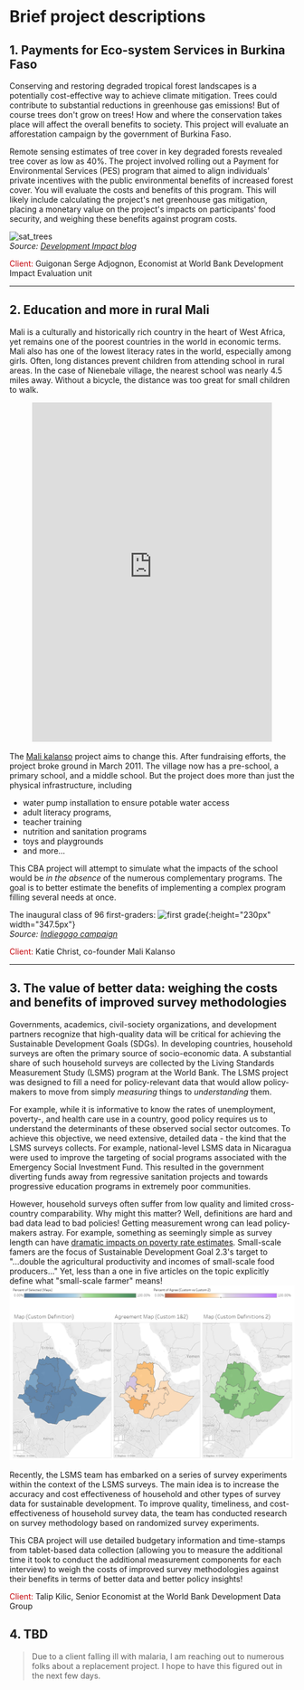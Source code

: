 # Brief project descriptions

## 1. Payments for Eco-system Services in Burkina Faso

Conserving and restoring degraded tropical forest landscapes is a potentially cost-effective way to achieve climate mitigation. Trees could contribute to substantial reductions in greenhouse gas emissions! But of course trees don't grow on trees! How and where the conservation takes place will affect the overall benefits to society. This project will evaluate an afforestation campaign by the government of Burkina Faso.

Remote sensing estimates of tree cover in key degraded forests revealed tree cover as low as 40%.  The project involved rolling out a Payment for Environmental Services (PES) program that aimed to align individuals’ private incentives with the public environmental benefits of increased forest cover. You will evaluate the costs and benefits of this program. This will likely include calculating the project's net greenhouse gas mitigation, placing a monetary value on the project's impacts on participants' food security, and weighing these benefits against program costs.<br>

![sat_trees](https://blogs.worldbank.org/sites/default/files/blogs-images/2019-07/forest_cover.png)<br>
_Source: [Development Impact blog](https://blogs.worldbank.org/impactevaluations/can-pes-pay-poor-or-does-food-security-grow-trees)_

<span style="color:#c5050c"> Client:</span> Guigonan Serge Adjognon, Economist at World Bank Development Impact Evaluation unit

---

## 2. Education and more in rural Mali

Mali is a culturally and historically rich country in the heart of West Africa, yet remains one of the poorest countries in the world in economic terms. Mali also has one of the lowest literacy rates in the world, especially among girls. Often, long distances prevent children from attending school in rural areas. In the case of Nienebale village, the nearest school was nearly 4.5 miles away. Without a bicycle, the distance was too great for small children to walk.

<figure class="video_container">
<iframe src="https://ourworldindata.org/grapher/cross-country-literacy-rates?tab=map&country=East%20Asia%20%26%20Pacific+Europe%20%26%20Central%20Asia+Latin%20America%20%26%20Caribbean+Middle%20East%20%26%20North%20Africa+South%20Asia+Sub-Saharan%20Africa&region=Africa" style="width: 100%; height: 600px; border: 0px none;">
</iframe>
</figure>

The [Mali kalanso](http://www.malikalanso.org/) project aims to change this. After fundraising efforts, the project broke ground in March 2011. The village now has a pre-school, a primary school, and a middle school. But the project does more than just the physical infrastructure, including
* water pump installation to ensure potable water access
* adult literacy programs,
* teacher training
* nutrition and sanitation programs
* toys and playgrounds
* and more...

This CBA project will attempt to simulate what the impacts of the school would be _in the absence_ of the numerous complementary programs. The goal is to better estimate the benefits of implementing a complex program filling several needs at once.

The inaugural class of 96 first-graders:
![first grade](https://c1.iggcdn.com/indiegogo-media-prod-cld/image/upload/c_fill,w_695,g_auto,q_auto,dpr_1.0,f_auto,h_460/dlovcu45a3dldoxduwrg){:height="230px" width="347.5px"}<br>
_Source: [Indiegogo campaign](https://www.indiegogo.com/projects/build-a-middle-school-with-mali-kalanso/)_


<span style="color:#c5050c"> Client:</span> Katie Christ, co-founder Mali Kalanso

---

## 3. The value of better data: weighing the costs and benefits of improved survey methodologies

Governments, academics, civil-society organizations, and development partners recognize that high-quality data will be critical for achieving the Sustainable Development Goals (SDGs). In developing countries, household surveys are often the primary source of socio-economic data. A substantial share of such household surveys are collected by the Living Standards Measurement Study (LSMS) program at the World Bank. The LSMS project was designed to fill a need for policy-relevant data that would allow policy-makers to move from simply _measuring_ things to _understanding_ them.

For example, while it is informative to know the rates of unemployment, poverty-, and health care use in a country, good policy requires us to understand the determinants of these observed social sector outcomes. To achieve this objective, we need extensive, detailed data - the kind that the LSMS surveys collects. For example, national-level LSMS data in Nicaragua were used to improve the targeting of social programs associated with the Emergency Social Investment Fund. This resulted in the government diverting funds away from regressive sanitation projects and towards progressive education programs in extremely poor communities.


However, household surveys often suffer from low quality and limited cross-country comparability. Why might this matter? Well, definitions are hard and bad data lead to bad  policies! Getting measurement wrong can lead policy-makers astray. For example, something as seemingly simple as survey length can have [dramatic impacts on poverty rate estimates](http://blogs.worldbank.org/impactevaluations/9-pages-or-66-pages-questionnaire-design-s-impact-proxy-based-poverty-measurement). Small-scale famers are the focus of Sustainable Development Goal 2.3's target to "...double the agricultural productivity and incomes of small-scale food producers..." Yet, less than a one in five articles on the topic explicitly define what "small-scale farmer" means!
[![farms](../img/farms.png)](https://evans.uw.edu/policy-impact/epar/detailed-household-definitions-comparison-ethiopia)


Recently, the LSMS team has embarked on a series of survey experiments within the context of the LSMS surveys. The main idea is to increase the accuracy and cost effectiveness of household and other types of survey data for sustainable development. To improve quality, timeliness, and cost-effectiveness of household survey data, the team has conducted research on survey methodology based on randomized survey experiments.

This CBA project will use detailed budgetary information and time-stamps from tablet-based data collection (allowing you to measure the additional time it took to conduct the additional measurement components for each interview) to weigh the costs of improved survey methodologies against their benefits in terms of better data and better policy insights!

<span style="color:#c5050c"> Client:</span> Talip Kilic, Senior Economist at the World Bank Development Data Group

## 4. TBD

> Due to a client falling ill with malaria, I am reaching out to numerous folks about a replacement project. I hope to have this figured out in the next few days. 
